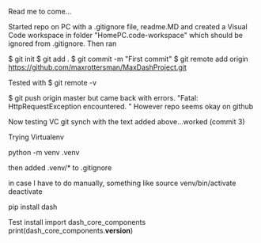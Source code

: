 Read me to come...

Started repo on PC with a .gitignore file, readme.MD and created a Visual Code workspace in folder "HomePC.code-workspace" which should be ignored from .gitignore.  Then ran

$ git init
$ git add .
$ git commit -m "First commit"
$ git remote add origin https://github.com/maxrottersman/MaxDashProject.git

Tested with
$ git remote -v

$ git push origin master
    but came back with errors. "Fatal: HttpRequestException encountered.
"  However repo seems okay on github

Now testing VC git synch with the text added above...worked (commit 3)

Trying Virtualenv

python -m venv .venv

then added .venv/* to .gitignore

in case I have to do manually, something like
source venv/bin/activate
deactivate

pip install dash

Test install
import dash_core_components
print(dash_core_components.__version__)
